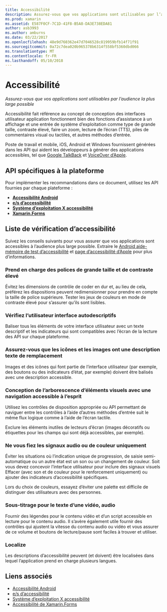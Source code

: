 ```yaml
---
title: Accessibilité
description: Assurez-vous que vos applications sont utilisables par l’audience la plus large possible
ms.prod: xamarin
ms.assetid: E587F0CF-7C1D-41F8-B5A8-DA3E738EDA81
author: asb3993
ms.author: amburns
ms.date: 03/22/2017
ms.openlocfilehash: 48e9d760362e47d7046528c819959bfb14f71f91
ms.sourcegitcommit: 0a72c7dea020b965378b6314f558bf5360dbd066
ms.translationtype: MT
ms.contentlocale: fr-FR
ms.lasthandoff: 05/10/2018
---
```

# <a name="accessibility"></a>Accessibilité

_Assurez-vous que vos applications sont utilisables par l’audience la plus large possible_

Accessibilité fait référence au concept de conception des interfaces utilisateur application fonctionnent bien des fonctions d’assistance à un affichage et une entrée de système d’exploitation comme type de grande taille, contraste élevé, faire un zoom, lecture de l’écran (TTS), piles de commentaires visual ou tactiles, et autres méthodes d’entrée.

Poste de travail et mobile, iOS, Android et Windows fournissent générées dans les API qui aident les développeurs à générer des applications accessibles, tel que [Google TalkBack](https://play.google.com/store/apps/details?id=com.google.android.marvin.talkback) et [VoiceOver d’Apple](http://www.apple.com/accessibility/ios/voiceover/).

## <a name="platform-specific-apis"></a>API spécifiques à la plateforme

Pour implémenter les recommandations dans ce document, utilisez les API fournies par chaque plateforme :

- [**Accessibilité Android**](~/android/app-fundamentals/accessibility.md)
- [**e/s d’accessibilité**](~/ios/app-fundamentals/accessibility.md)
- [**Système d’exploitation X accessibilité**](~/mac/app-fundamentals/accessibility.md)
- [**Xamarin.Forms**](~/xamarin-forms/app-fundamentals/accessibility/index.md)

<a name="checklist" />

## <a name="accessibility-checklist"></a>Liste de vérification d’accessibilité

Suivez les conseils suivants pour vous assurer que vos applications sont accessibles à l’audience plus large possible. Extraire le [Android aide-mémoire de test d’accessibilité](http://developer.android.com/training/accessibility/testing.html) et [page d’accessibilité d’Apple](http://www.apple.com/accessibility/) pour plus d’informations.

### <a name="support-large-fonts-and-high-contrast"></a>Prend en charge des polices de grande taille et de contraste élevé

Évitez les dimensions de contrôle de coder en dur et, au lieu de cela, préférez les dispositions peuvent redimensionner pour prendre en compte la taille de police supérieure.
Tester les jeux de couleurs en mode de contraste élevé pour s’assurer qu’ils sont lisibles.

### <a name="make-the-user-interface-self-describing"></a>Vérifiez l’utilisateur interface autodescriptifs

Baliser tous les éléments de votre interface utilisateur avec un texte descriptif et les indicateurs qui sont compatibles avec l’écran de la lecture des API sur chaque plateforme.

### <a name="ensure-that-images-and-icons-have-an-alternate-text-description"></a>Assurez-vous que les icônes et les images ont une description texte de remplacement

Images et des icônes qui font partie de l’interface utilisateur (par exemple, des boutons ou des indicateurs d’état, par exemple) doivent être balisés avec une description accessible.

### <a name="design-the-visual-tree-with-accessible-navigation-in-mind"></a>Conception de l’arborescence d’éléments visuels avec une navigation accessible à l’esprit

Utilisez les contrôles de disposition appropriée ou API permettant de naviguer entre les contrôles à l’aide d’autres méthodes d’entrée suit le même flux logique comme à l’aide de l’écran tactile.

Exclure les éléments inutiles de lecteurs d’écran (images décoratifs ou étiquettes pour les champs qui sont déjà accessibles, par exemple).

### <a name="dont-rely-on-audio-or-color-cues-alone"></a>Ne vous fiez les signaux audio ou de couleur uniquement

Éviter les situations où l’indication unique de progression, de saisie semi-automatique ou un autre état est un son ou un changement de couleur. Soit vous devez concevoir l’interface utilisateur pour inclure des signaux visuels Effacer (avec son et de couleur pour le renforcement uniquement) ou ajouter des indicateurs d’accessibilité spécifiques.

Lors du choix de couleurs, essayez d’éviter une palette est difficile de distinguer des utilisateurs avec des personnes.

### <a name="captioning-for-video-text-for-audio"></a>Sous-titrage pour le texte d’une vidéo, audio

Fournir des légendes pour le contenu vidéo et d’un script accessible en lecture pour le contenu audio. Il s’avère également utile fournir des contrôles qui ajustent la vitesse du contenu audio ou vidéo et vous assurer de ce volume et boutons de lecture/pause sont faciles à trouver et utiliser.

### <a name="localize"></a>Localize

Les descriptions d’accessibilité peuvent (et doivent) être localisées dans lequel l’application prend en charge plusieurs langues.



## <a name="related-links"></a>Liens associés

- [Accessibilité Android](~/android/app-fundamentals/accessibility.md)
- [e/s d’accessibilité](~/ios/app-fundamentals/accessibility.md)
- [Système d’exploitation X accessibilité](~/mac/app-fundamentals/accessibility.md)
- [Accessibilité de Xamarin.Forms](~/xamarin-forms/app-fundamentals/accessibility/index.md)
